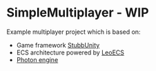 # SimpleMultiplayer - WIP
Example multiplayer project which is based on:

* Game framework [StubbUnity](https://github.com/VirtualMaestro/StubbUnity)
* ECS architecture powered by [LeoECS](https://github.com/Leopotam/ecs)
* [Photon engine](https://www.photonengine.com/)
